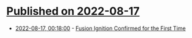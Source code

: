 # [Published on 2022-08-17](index.md)

* [2022-08-17, 00:18:00](https://soylentnews.org/article.pl?sid=22/08/16/037220&from=rss) - [Fusion Ignition Confirmed for the First Time](https://soylentnews.org/article.pl?sid=22/08/16/037220&from=rss)
